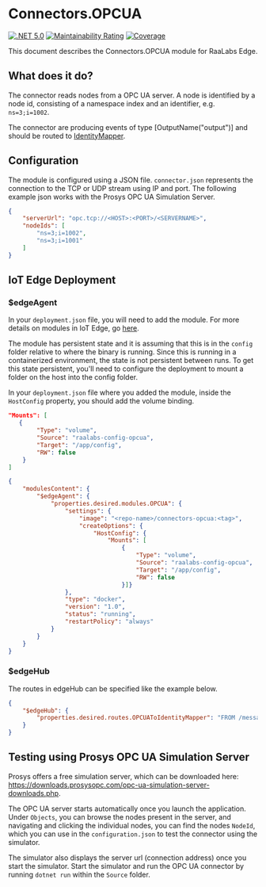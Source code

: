 # Connectors.OPCUA
[![.NET 5.0](https://github.com/RaaLabs/Connectors.OPCUA/actions/workflows/dotnet.yml/badge.svg?branch=main)](https://github.com/RaaLabs/Connectors.OPCUA/actions/workflows/dotnet.yml)
[![Maintainability Rating](https://sonarcloud.io/api/project_badges/measure?project=RaaLabs_Connectors.OPCUA&metric=sqale_rating&token=237aec8269dd7b80a5ef37b10b858152b085720e)](https://sonarcloud.io/dashboard?id=RaaLabs_Connectors.OPCUA)
[![Coverage](https://sonarcloud.io/api/project_badges/measure?project=RaaLabs_Connectors.OPCUA&metric=coverage&token=237aec8269dd7b80a5ef37b10b858152b085720e)](https://sonarcloud.io/dashboard?id=RaaLabs_Connectors.OPCUA)

This document describes the Connectors.OPCUA module for RaaLabs Edge.

## What does it do?
The connector reads nodes from a OPC UA server. A node is identified by a node id, consisting of a namespace index and an identifier, e.g. `ns=3;i=1002`.

The connector are producing events of type [OutputName("output")] and should be routed to [IdentityMapper](https://github.com/RaaLabs/IdentityMapper).

## Configuration
The module is configured using a JSON file. `connector.json` represents the connection to the TCP or UDP stream using IP and port. The following example json works with the Prosys OPC UA Simulation Server.

```json
{
    "serverUrl": "opc.tcp://<HOST>:<PORT>/<SERVERNAME>",
    "nodeIds": [
        "ns=3;i=1002",
        "ns=3;i=1001"
    ]
}
```

## IoT Edge Deployment

### $edgeAgent

In your `deployment.json` file, you will need to add the module. For more details on modules in IoT Edge, go [here](https://docs.microsoft.com/en-us/azure/iot-edge/module-composition).

The module has persistent state and it is assuming that this is in the `config` folder relative to where the binary is running.
Since this is running in a containerized environment, the state is not persistent between runs. To get this state persistent, you'll
need to configure the deployment to mount a folder on the host into the config folder.

In your `deployment.json` file where you added the module, inside the `HostConfig` property, you should add the volume binding.

```json
"Mounts": [
   {
        "Type": "volume",
        "Source": "raalabs-config-opcua",
        "Target": "/app/config",
        "RW": false
    }
]
```

```json
{
    "modulesContent": {
        "$edgeAgent": {
            "properties.desired.modules.OPCUA": {
                "settings": {
                    "image": "<repo-name>/connectors-opcua:<tag>",
                    "createOptions": {
                        "HostConfig": {
                            "Mounts": [
                                {
                                    "Type": "volume",
                                    "Source": "raalabs-config-opcua",
                                    "Target": "/app/config",
                                    "RW": false
                                }]}
                },
                "type": "docker",
                "version": "1.0",
                "status": "running",
                "restartPolicy": "always"
            }
        }
    }
}
```

### $edgeHub

The routes in edgeHub can be specified like the example below.

```json
{
    "$edgeHub": {
        "properties.desired.routes.OPCUAToIdentityMapper": "FROM /messages/modules/OPCUA/outputs/output INTO BrokeredEndpoint(\"/modules/IdentityMapper/inputs/events\")",
    }
}
```


## Testing using Prosys OPC UA Simulation Server
Prosys offers a free simulation server, which can be downloaded here: <https://downloads.prosysopc.com/opc-ua-simulation-server-downloads.php>.

The OPC UA server starts automatically once you launch the application. Under `Objects`, you can browse the nodes present in the server, and navigating and clicking the individual nodes, you can find the nodes `NodeId`, which you can use in the `configuration.json` to test the connector using the simulator.

The simulator also displays the server url (connection address) once you start the simulator. Start the simulator and run the OPC UA connector by running `dotnet run` within the `Source` folder.
